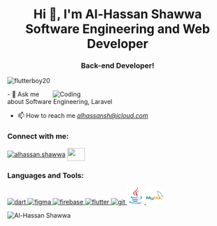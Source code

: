 <h1 align="center">Hi 👋, I'm Al-Hassan Shawwa Software Engineering and Web Developer </h1>
<h3 align="center">Back-end Developer!</h3>

<p align="left"> <img src="https://komarev.com/ghpvc/?username=flutterboy20&label=Profile%20views&color=0e75b6&style=flat" alt="flutterboy20" /> </p>
<img align="right" alt="Coding" width="400" src="https://cdn.dribbble.com/users/2222576/screenshots/4429400/media/a69ca19e9cab053006f82ef758757d22.gif">
- 💬 Ask me about Software Engineering, Laravel

- 📫 How to reach me *alhassansh@icloud.com*

<h3 align="left">Connect with me:</h3>
<p align="left">
<a href="https://www.instagram.com/alhassanshawwa" target="blank"><img align="center" src="https://raw.githubusercontent.com/rahuldkjain/github-profile-readme-generator/master/src/images/icons/Social/instagram.svg" alt="alhassan.shawwa" height="30" width="40" /></a>
  <a href="https://wa.me/qr/VM5EFBBO7OMXD1" target="blank"><img align="center" src="https://raw.githubusercontent.com/rahuldkjain/github-profile-readme-generator/master/src/images/icons/Social/whatsapp.svg"  height="30" width="40" /></a>
</p>

<h3 align="left">Languages and Tools:</h3>
<p align="left">
<a href="https://dart.dev" target="_blank" rel="noreferrer"> <img src="https://www.vectorlogo.zone/logos/dartlang/dartlang-icon.svg" alt="dart" width="40" height="40"/> </a> <a href="https://www.figma.com/" target="_blank" rel="noreferrer"> <img src="https://www.vectorlogo.zone/logos/figma/figma-icon.svg" alt="figma" width="40" height="40"/> </a> <a href="https://firebase.google.com/" target="_blank" rel="noreferrer"> <img src="https://www.vectorlogo.zone/logos/firebase/firebase-icon.svg" alt="firebase" width="40" height="40"/> </a> <a href="https://flutter.dev" target="_blank" rel="noreferrer"> <img src="https://www.vectorlogo.zone/logos/flutterio/flutterio-icon.svg" alt="flutter" width="40" height="40"/> </a> <a href="https://git-scm.com/" target="_blank" rel="noreferrer"> <img src="https://www.vectorlogo.zone/logos/git-scm/git-scm-icon.svg" alt="git" width="40" height="40"/> </a> <a href="https://www.java.com" target="_blank" rel="noreferrer"> <img src="https://raw.githubusercontent.com/devicons/devicon/master/icons/java/java-original.svg" alt="java" width="40" height="40"/> </a>  <a href="https://www.mysql.com/" target="_blank" rel="noreferrer"> <img src="https://raw.githubusercontent.com/devicons/devicon/master/icons/mysql/mysql-original-wordmark.svg" alt="mysql" width="40" height="40"/> </a> </p>


<p aligh="left"><img align="left" src="https://github-readme-stats.vercel.app/api/top-langs?username=alhassanshawwa&show_icons=true&locale=en&layout=compact" alt="Al-Hassan Shawwa" /></p>

